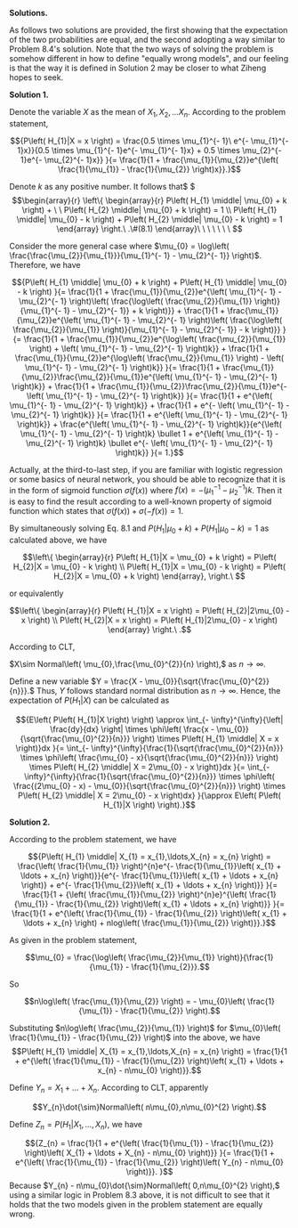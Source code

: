 **Solutions.**

As follows two solutions are provided, the first showing that the
expectation of the two probabilities are equal, and the second adopting
a way similar to Problem 8.4's solution. Note that the two ways of
solving the problem is somehow different in how to define "equally wrong
models", and our feeling is that the way it is defined in Solution 2 may
be closer to what Ziheng hopes to seek.

**Solution 1.**

Denote the variable $X$ as the mean of $X_{1},X_{2},\ldots X_{n}$.
According to the problem statement,

$${P\left( H_{1}|X = x \right) = \frac{0.5 \times \mu_{1}^{- 1}\ e^{- \mu_{1}^{- 1}x}}{0.5 \times \mu_{1}^{- 1}e^{- \mu_{1}^{- 1}x} + 0.5 \times \mu_{2}^{- 1}e^{- \mu_{2}^{- 1}x}}
}{= \frac{1}{1 + \frac{\mu_{1}}{\mu_{2}}e^{\left( \frac{1}{\mu_{1}} - \frac{1}{\mu_{2}} \right)x}}.}$$

Denote $k$ as any positive number. It follows that$
$$$\begin{array}{r}
\left\{ \begin{array}{r}
P\left( H_{1} \middle| \mu_{0} + k \right) + \ \ P\left( H_{2} \middle| \mu_{0} + k \right) = 1 \\
P\left( H_{1} \middle| \mu_{0} - k \right) + P\left( H_{2} \middle| \mu_{0} - k \right) = 1
\end{array} \right.\ .\#(8.1)
\end{array}\ \ \ \ \ \ \ $$

Consider the more general case where
$\mu_{0} = \log\left( \frac{\frac{\mu_{2}}{\mu_{1}}}{\mu_{1}^{- 1} - \mu_{2}^{- 1}} \right)$.
Therefore, we have

$${P\left( H_{1} \middle| \mu_{0} + k \right) + P\left( H_{1} \middle| \mu_{0} - k \right)
}{= \frac{1}{1 + \frac{\mu_{1}}{\mu_{2}}e^{\left( \mu_{1}^{- 1} - \mu_{2}^{- 1} \right)\left( \frac{\log\left( \frac{\mu_{2}}{\mu_{1}} \right)}{\mu_{1}^{- 1} - \mu_{2}^{- 1}} + k \right)}} + \frac{1}{1 + \frac{\mu_{1}}{\mu_{2}}e^{\left( \mu_{1}^{- 1} - \mu_{2}^{- 1} \right)\left( \frac{\log\left( \frac{\mu_{2}}{\mu_{1}} \right)}{\mu_{1}^{- 1} - \mu_{2}^{- 1}} - k \right)}}
}{= \frac{1}{1 + \frac{\mu_{1}}{\mu_{2}}e^{\log\left( \frac{\mu_{2}}{\mu_{1}} \right) + \left( \mu_{1}^{- 1} - \mu_{2}^{- 1} \right)k}} + \frac{1}{1 + \frac{\mu_{1}}{\mu_{2}}e^{\log\left( \frac{\mu_{2}}{\mu_{1}} \right) - \left( \mu_{1}^{- 1} - \mu_{2}^{- 1} \right)k}}
}{= \frac{1}{1 + \frac{\mu_{1}}{\mu_{2}}\frac{\mu_{2}}{\mu_{1}}e^{\left( \mu_{1}^{- 1} - \mu_{2}^{- 1} \right)k}} + \frac{1}{1 + \frac{\mu_{1}}{\mu_{2}}\frac{\mu_{2}}{\mu_{1}}e^{- \left( \mu_{1}^{- 1} - \mu_{2}^{- 1} \right)k}}
}{= \frac{1}{1 + e^{\left( \mu_{1}^{- 1} - \mu_{2}^{- 1} \right)k}} + \frac{1}{1 + e^{- \left( \mu_{1}^{- 1} - \mu_{2}^{- 1} \right)k}}
}{= \frac{1}{1 + e^{\left( \mu_{1}^{- 1} - \mu_{2}^{- 1} \right)k}} + \frac{e^{\left( \mu_{1}^{- 1} - \mu_{2}^{- 1} \right)k}}{e^{\left( \mu_{1}^{- 1} - \mu_{2}^{- 1} \right)k} \bullet 1 + e^{\left( \mu_{1}^{- 1} - \mu_{2}^{- 1} \right)k} \bullet e^{- \left( \mu_{1}^{- 1} - \mu_{2}^{- 1} \right)k}}
}{= 1.}$$

Actually, at the third-to-last step, if you are familiar with logistic
regression or some basics of neural network, you should be able to
recognize that it is in the form of sigmoid function
$\sigma\left( f(x) \right)$ where
$f(x) = - \left( \mu_{1}^{- 1} - \mu_{2}^{- 1} \right)k$. Then it is
easy to find the result according to a well-known property of sigmoid
function which states that
$\sigma\left( f(x) \right) + \sigma\left( - f(x) \right) = 1.$

By simultaneously solving Eq. 8.1 and
$P\left( H_{1} \middle| \mu_{0} + k \right) + P\left( H_{1} \middle| \mu_{0} - k \right) = 1$
as calculated above, we have

$$\left\{ \begin{array}{r}
P\left( H_{1}|X = \mu_{0} + k \right) = P\left( H_{2}|X = \mu_{0} - k \right) \\
P\left( H_{1}|X = \mu_{0} - k \right) = P\left( H_{2}|X = \mu_{0} + k \right)
\end{array}, \right.\ $$

or equivalently

$$\left\{ \begin{array}{r}
P\left( H_{1}|X = x \right) = P\left( H_{2}|2\mu_{0} - x \right) \\
P\left( H_{2}|X = x \right) = P\left( H_{1}|2\mu_{0} - x \right)
\end{array} \right.\ .$$

According to CLT,

$X\sim Normal\left( \mu_{0},\frac{\mu_{0}^{2}}{n} \right),$ as
$n \rightarrow \infty.$

Define a new variable
$Y = \frac{X - \mu_{0}}{\sqrt{\frac{\mu_{0}^{2}}{n}}}.$ Thus, $Y$
follows standard normal distribution as $n \rightarrow \infty.$ Hence,
the expectation of $P\left( H_{1}|X \right)$ can be calculated as

$${E\left( P\left( H_{1}|X \right) \right) \approx \int_{- \infty}^{\infty}{\left| \frac{dy}{dx} \right| \times \phi\left( \frac{x - \mu_{0}}{\sqrt{\frac{\mu_{0}^{2}}{n}}} \right) \times P\left( H_{1} \middle| X = x \right)}dx
}{= \int_{- \infty}^{\infty}{\frac{1}{\sqrt{\frac{\mu_{0}^{2}}{n}}} \times \phi\left( \frac{\mu_{0} - x}{\sqrt{\frac{\mu_{0}^{2}}{n}}} \right) \times P\left( H_{2} \middle| X = 2\mu_{0} - x \right)}dx
}{= \int_{- \infty}^{\infty}{\frac{1}{\sqrt{\frac{\mu_{0}^{2}}{n}}} \times \phi\left( \frac{(2\mu_{0} - x) - \mu_{0}}{\sqrt{\frac{\mu_{0}^{2}}{n}}} \right) \times P\left( H_{2} \middle| X = 2\mu_{0} - x \right)dx}
}{\approx E\left( P\left( H_{1}|X \right) \right).}$$

**Solution 2.**

According to the problem statement, we have

$${P\left( H_{1} \middle| X_{1} = x_{1},\ldots,X_{n} = x_{n} \right) = \frac{\left( \frac{1}{\mu_{1}} \right)^{n}e^{- \frac{1}{\mu_{1}}\left( x_{1} + \ldots + x_{n} \right)}}{e^{- \frac{1}{\mu_{1}}\left( x_{1} + \ldots + x_{n} \right)} + e^{- \frac{1}{\mu_{2}}\left( x_{1} + \ldots + x_{n} \right)}}
}{= \frac{1}{1 + {\left( \frac{\mu_{1}}{\mu_{2}} \right)^{n}e}^{\left( \frac{1}{\mu_{1}} - \frac{1}{\mu_{2}} \right)\left( x_{1} + \ldots + x_{n} \right)}}
}{= \frac{1}{1 + e^{\left( \frac{1}{\mu_{1}} - \frac{1}{\mu_{2}} \right)\left( x_{1} + \ldots + x_{n} \right) + nlog\left( \frac{\mu_{1}}{\mu_{2}} \right)}}.}$$

As given in the problem statement,

$$\mu_{0} = \frac{\log\left( \frac{\mu_{2}}{\mu_{1}} \right)}{\frac{1}{\mu_{1}} - \frac{1}{\mu_{2}}}.$$

So

$$n\log\left( \frac{\mu_{1}}{\mu_{2}} \right) = - \mu_{0}\left( \frac{1}{\mu_{1}} - \frac{1}{\mu_{2}} \right).$$

Substituting $n\log\left( \frac{\mu_{2}}{\mu_{1}} \right)$ for
$\mu_{0}\left( \frac{1}{\mu_{1}} - \frac{1}{\mu_{2}} \right)$ into the
above, we have\
$$P\left( H_{1} \middle| X_{1} = x_{1},\ldots,X_{n} = x_{n} \right) = \frac{1}{1 + e^{\left( \frac{1}{\mu_{1}} - \frac{1}{\mu_{2}} \right)\left( x_{1} + \ldots + x_{n} - n\mu_{0} \right)}}.$$

Define $Y_{n} = X_{1} + \ldots + X_{n}$. According to CLT, apparently

$$Y_{n}\dot{\sim}Normal\left( n\mu_{0},n\mu_{0}^{2} \right).$$

Define $Z_{n} = P\left( H_{1} \middle| X_{1},\ldots,X_{n} \right),$ we
have

$${Z_{n} = \frac{1}{1 + e^{\left( \frac{1}{\mu_{1}} - \frac{1}{\mu_{2}} \right)\left( X_{1} + \ldots + X_{n} - n\mu_{0} \right)}}
}{= \frac{1}{1 + e^{\left( \frac{1}{\mu_{1}} - \frac{1}{\mu_{2}} \right)\left( Y_{n} - n\mu_{0} \right)}}.
}$$Because
$Y_{n} - n\mu_{0}\dot{\sim}Normal\left( 0,n\mu_{0}^{2} \right),$ using a
similar logic in Problem 8.3 above, it is not difficult to see that it
holds that the two models given in the problem statement are equally
wrong.
